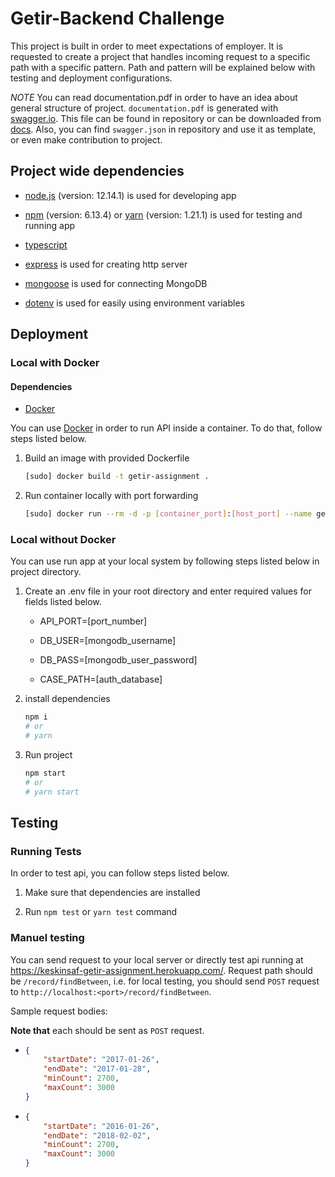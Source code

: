 # Getir-Backend Challenge

This project is built in order to meet expectations of employer. It is requested to create a project that handles incoming request to a specific path with a specific pattern. Path and pattern will be explained below with testing and deployment configurations.

*NOTE*
You can read documentation.pdf in order to have an idea about general structure of project. `documentation.pdf` is generated with [swagger.io](https://swagger.io/). This file can be found in repository or can be downloaded from [docs](https://keskinsaf-getir-assignment.herokuapp.com/docs). Also, you can find `swagger.json` in repository and use it as template, or even make contribution to project.

## Project wide dependencies

- [node.js](https://nodejs.org/) (version: 12.14.1) is used for developing app

- [npm](https://www.npmjs.com/) (version: 6.13.4) or [yarn](https://yarnpkg.com/) (version: 1.21.1) is used for testing and running app

- [typescript](https://www.typescriptlang.org/)

- [express](https://expressjs.com/) is used for creating http server

- [mongoose](https://mongoosejs.com/) is used for connecting MongoDB

- [dotenv](https://github.com/motdotla/dotenv#readme) is used for easily using environment variables

## Deployment

### Local with Docker

#### Dependencies

- [Docker](https://www.docker.com/)

You can use [Docker](https://www.docker.com/) in order to run API inside a container. To do that, follow steps listed below.

1. Build an image with provided Dockerfile

    ```bash script
    [sudo] docker build -t getir-assignment .
    ```

2. Run container locally with port forwarding

    ```bash script
    [sudo] docker run --rm -d -p [container_port]:[host_port] --name getir-assignment getir-assignment
    ```

### Local without Docker

You can use run app at your local system by following steps listed below in project directory.

1. Create an .env file in your root directory and enter required values for fields listed below.

    - API_PORT=[port_number]

    - DB_USER=[mongodb_username]

    - DB_PASS=[mongodb_user_password]

    - CASE_PATH=[auth_database]

2. install dependencies

    ```bash script
    npm i
    # or
    # yarn
    ```

3. Run project

    ```bash script
    npm start
    # or
    # yarn start
    ```

## Testing

### Running Tests

In order to test api, you can follow steps listed below.

1. Make sure that dependencies are installed

2. Run `npm test` or `yarn test` command

### Manuel testing

You can send request to your local server or directly test api running at <https://keskinsaf-getir-assignment.herokuapp.com/>. Request path should be `/record/findBetween`, i.e. for local testing, you should send `POST` request to `http://localhost:<port>/record/findBetween`.

Sample request bodies:

**Note that** each should be sent as `POST` request.

- ```json
  {
      "startDate": "2017-01-26",
      "endDate": "2017-01-28",
      "minCount": 2700,
      "maxCount": 3000
  }
  ```

- ```json
  {
      "startDate": "2016-01-26",
      "endDate": "2018-02-02",
      "minCount": 2700,
      "maxCount": 3000
  }
  ```
